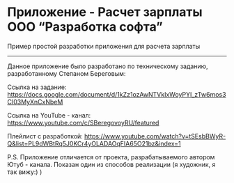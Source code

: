 # Приложение - Расчет зарплаты ООО “Разработка софта”
Пример простой разработки приложения для расчета зарплаты
____
Данное приложение было разработано по техническому заданию, разработанному Степаном Береговым: 

Ссылка на задание: https://docs.google.com/document/d/1kZz1ozAwNTVkIxWoyPYI_zTw6mos3CI03MyXnCxNbeM

Ссылка на YouTube - канал: https://www.youtube.com/c/SBeregovoyRU/featured

Плейлист с разработкой: https://www.youtube.com/watch?v=tSEsbBWyR-Q&list=PL9dWBtRq5J0KCr4yOLADAOqFIA65O21bz&index=1

P.S. Приложение отличается от проекта, разрабатываемого автором Ютуб - канала.
Показан один из способов реализации (я художник, я так вижу:) )





